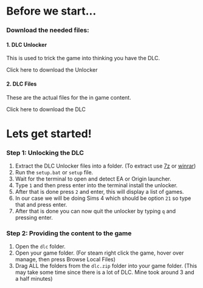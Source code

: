# Before we start...

### Download the needed files:

#### 1. DLC Unlocker
This is used to trick the game into thinking you have the DLC.

Click here to download the Unlocker

#### 2. DLC Files
These are the actual files for the in game content.

Click here to download the DLC

# Lets get started!

### Step 1: Unlocking the DLC
1. Extract the DLC Unlocker files into a folder. (To extract use [7z](https://www.7-zip.org/) or [winrar](https://www.win-rar.com/start.html?&L=0))
2. Run the `setup.bat` or `setup` file.
3. Wait for the terminal to open and detect EA or Origin launcher.
4. Type `1` and then press enter into the terminal install the unlocker.
5. After that is done press `2` and enter, this will display a list of games.
6. In our case we will be doing Sims 4 which should be option `21` so type that and press enter.
7. After that is done you can now quit the unlocker by typing `q` and pressing enter.

### Step 2: Providing the content to the game
1. Open the `dlc` folder.
2. Open your game folder. (For steam right click the game, hover over manage, then press Browse Local Files)
3. Drag ALL the folders from the `dlc.zip` folder into your game folder. (This may take some time since there is a lot of DLC. Mine took around 3 and a half minutes)
